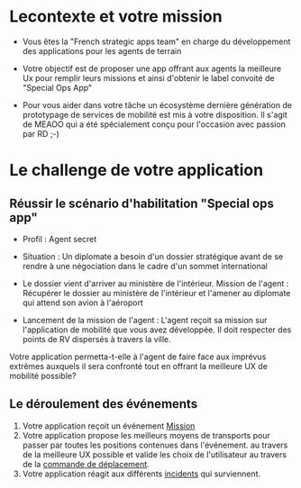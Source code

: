 # Lecontexte et votre mission

- Vous êtes la "French strategic apps team" en charge du développement des applications pour les agents de terrain

- Votre objectif est de proposer une app offrant aux agents la meilleure Ux pour remplir leurs missions et ainsi d'obtenir le label convoité de "Special Ops App" 

- Pour vous aider dans votre tâche un écosystème dernière génération de prototypage de services de mobilité est mis à votre disposition. Il s'agit de MEAOO qui a été spécialement conçu pour l'occasion avec passion par RD ;-)

# Le challenge de votre application

## Réussir le scénario d'habilitation "Special ops app"

- Profil : Agent secret

- Situation : Un diplomate a besoin d'un dossier stratégique avant de se rendre à une négociation dans le cadre d'un sommet international

- Le dossier vient d'arriver au ministère de l'intérieur.
Mission de l'agent : Récupérer le dossier au ministère de l'intérieur et l'amener au diplomate qui attend son avion à l'aéroport

- Lancement de la mission de l'agent : L'agent reçoit sa mission sur l'application de mobilité que vous avez développée. Il doit respecter des points de RV dispersés à travers la ville.

Votre application permetta-t-elle à l'agent de faire face aux imprévus extrêmes auxquels il sera confronté tout en offrant la meilleure UX de mobilité possible?

## Le déroulement des événements

1. Votre application reçoit un événement [Mission](events.md#missionstart)
1. Votre application propose les meilleurs moyens de transports pour passer par toutes les positions contenues dans l'événement. au travers de la meilleure UX possible et valide les choix de l'utilisateur au travers de la [commande de déplacement](command.md#move).
1. Votre application réagit aux différents [incidents](events.md#incident) qui surviennent.
